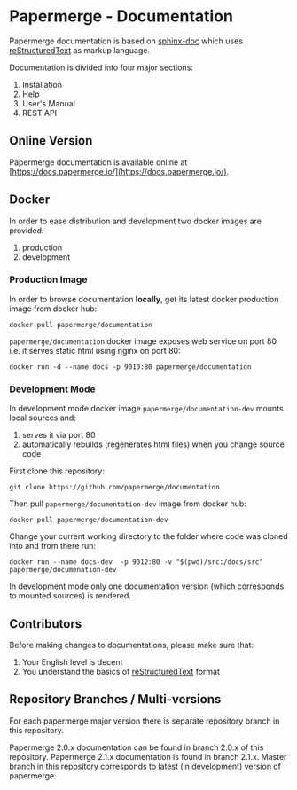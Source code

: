 # Papermerge - Documentation

Papermerge documentation is based on [sphinx-doc](https://www.sphinx-doc.org)
which uses [reStructuredText](https://www.sphinx-doc.org/en/master/usage/restructuredtext/basics.html) as
markup language.

Documentation is divided into four major sections:

1. Installation
2. Help
3. User's Manual
4. REST API

## Online Version

Papermerge documentation is available online at [https://docs.papermerge.io/](https://docs.papermerge.io/).


## Docker

In order to ease distribution and development two docker images are provided:

1. production
2. development


### Production Image

In order to browse documentation **locally**, get its latest docker production
image from docker hub:

    docker pull papermerge/documentation

``papermerge/documentation`` docker image exposes web service on port 80 i.e.
it serves static html using nginx on port 80:

    docker run -d --name docs -p 9010:80 papermerge/documentation



### Development Mode

In development mode docker image ``papermerge/documentation-dev`` mounts
local sources and:

1. serves it via port 80
2. automatically rebuilds (regenerates html files) when you change source code

First clone this repository:

    git clone https://github.com/papermerge/documentation


Then pull ``papermerge/documentation-dev`` image from docker hub:

    docker pull papermerge/documentation-dev

Change your current working directory to the folder where code
was cloned into and from there run:

    docker run --name docs-dev  -p 9012:80 -v "$(pwd)/src:/docs/src" papermerge/documenation-dev

In development mode only one documentation version (which corresponds to mounted sources) is rendered.

## Contributors

Before making changes to documentations, please make sure that:

1. Your English level is decent
2. You understand the basics of [reStructuredText](https://www.sphinx-doc.org/en/master/usage/restructuredtext/basics.html)
format

## Repository Branches / Multi-versions

For each papermerge major version there is separate repository branch in this
repository.

Papermerge 2.0.x documentation can be found in branch 2.0.x of this
repository.
Papermerge 2.1.x documentation is found in branch 2.1.x.
Master branch in this repository corresponds to latest (in development) version
of papermerge.
